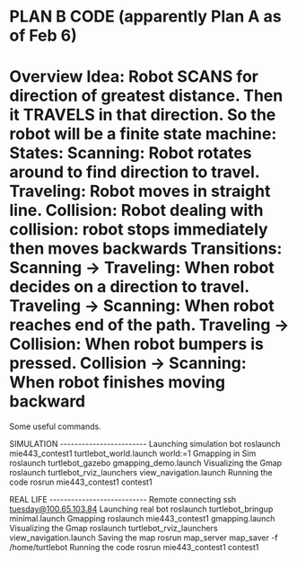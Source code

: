
PLAN B CODE (apparently Plan A as of Feb 6)
=================================================
Overview
Idea: Robot SCANS for direction of greatest distance. Then it TRAVELS in that direction.
So the robot will be a finite state machine:
    States: 
        Scanning: Robot rotates around to find direction to travel.
        Traveling: Robot moves in straight line.
        Collision: Robot dealing with collision: robot stops immediately then moves backwards
    Transitions:
        Scanning -> Traveling: When robot decides on a direction to travel.
        Traveling -> Scanning: When robot reaches end of the path.
        Traveling -> Collision: When robot bumpers is pressed.
        Collision -> Scanning: When robot finishes moving backward
=================================================
Some useful commands.

SIMULATION ------------------------
Launching simulation bot
    roslaunch mie443_contest1 turtlebot_world.launch world:=1
Gmapping in Sim
    roslaunch turtlebot_gazebo gmapping_demo.launch
Visualizing the Gmap
roslaunch turtlebot_rviz_launchers view_navigation.launch
Running the code
rosrun mie443_contest1 contest1

REAL LIFE ---------------------------
Remote connecting
    ssh tuesday@100.65.103.84
Launching real bot
    roslaunch turtlebot_bringup minimal.launch
Gmapping
    roslaunch mie443_contest1 gmapping.launch
Visualizing the Gmap
    roslaunch turtlebot_rviz_launchers view_navigation.launch
Saving the map
    rosrun map_server map_saver -f /home/turtlebot
Running the code
    rosrun mie443_contest1 contest1 

